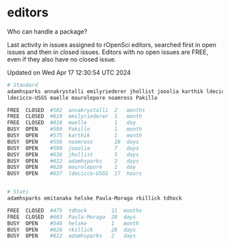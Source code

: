 # editors

Who can handle a package?

Last activity in issues assigned to rOpenSci editors, searched first in open
issues and then in closed issues. Editors with no open issues are FREE, even if
they also have no closed issue.


Updated on Wed Apr 17 12:30:54 UTC 2024

```bash
# Standard
adamhsparks annakrystalli emilyriederer jhollist jooolia karthik ldecicco
ldecicco-USGS maelle maurolepore noamross Pakillo

FREE  CLOSED  #502  annakrystalli  2   months
FREE  CLOSED  #619  emilyriederer  1   month
FREE  CLOSED  #618  maelle         1   day
BUSY  OPEN    #599  Pakillo        1   month
BUSY  OPEN    #575  karthik        1   month
BUSY  OPEN    #556  noamross       28  days
BUSY  OPEN    #590  jooolia        7   days
BUSY  OPEN    #636  jhollist       5   days
BUSY  OPEN    #612  adamhsparks    2   days
BUSY  OPEN    #620  maurolepore    1   day
BUSY  OPEN    #637  ldecicco-USGS  17  hours


# Stats
adamhsparks emitanaka helske Paula-Moraga rkillick tdhock

FREE  CLOSED  #475  tdhock        11  months
FREE  CLOSED  #603  Paula-Moraga  28  days
BUSY  OPEN    #546  helske        1   month
BUSY  OPEN    #626  rkillick      28  days
BUSY  OPEN    #612  adamhsparks   2   days
```
